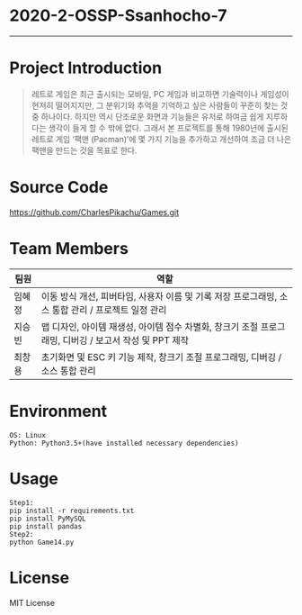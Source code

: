 # 2020-2-OSSP-Ssanhocho-7

---

# Project Introduction
>레트로 게임은 최근 출시되는 모바일, PC 게임과 비교하면 기술력이나 게임성이 현저히 떨어지지만,
그 분위기와 추억을 기억하고 싶은 사람들이 꾸준히 찾는 것 중 하나이다.
하지만 역시 단조로운 화면과 기능들은 유저로 하여금 쉽게 지루하다는 생각이 들게 할 수 밖에 없다.
그래서 본 프로젝트를 통해 1980년에 출시된 레트로 게임 ‘팩맨 (Pacman)’에 몇 가지 기능을
추가하고 개선하여 조금 더 나은 팩맨을 만드는 것을 목표로 한다.

# Source Code
https://github.com/CharlesPikachu/Games.git

# Team Members
| 팀원 | 역할 |
| ------- | ------- |
| 임혜정 | 이동 방식 개선, 피버타임, 사용자 이름 및 기록 저장 프로그래밍, 소스 통합 관리 / 프로젝트 일정 관리 |
| 지승빈 | 맵 디자인, 아이템 재생성, 아이템 점수 차별화, 창크기 조절 프로그래밍, 디버깅 / 보고서 작성 및 PPT 제작 |
| 최창용 | 초기화면 및 ESC 키 기능 제작, 창크기 조절 프로그래밍, 디버깅 / 소스 통합 관리 |


# Environment
```
OS: Linux
Python: Python3.5+(have installed necessary dependencies)
```

# Usage
```
Step1:
pip install -r requirements.txt
pip install PyMySQL
pip install pandas
Step2:
python Game14.py
```


# License
MIT License



